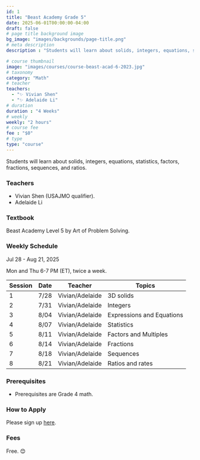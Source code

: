 ```yaml
---
id: 1
title: "Beast Academy Grade 5"
date: 2025-06-01T00:00:00-04:00
draft: false
# page title background image
bg_image: "images/backgrounds/page-title.png"
# meta description
description : "Students will learn about solids, integers, equations, statistics, factors, fractions, sequences, and ratios."

# course thumbnail
image: "images/courses/course-beast-acad-6-2023.jpg"
# taxonomy
category: "Math"
# teacher
teachers:
  - "✨ Vivian Shen"
  - "✨ Adelaide Li"
# duration
duration : "4 Weeks"
# weekly
weekly: "2 hours"
# course fee
fee : "$0"
# type
type: "course"
---
```


Students will learn about solids, integers, equations, statistics, factors, fractions, sequences, and ratios.

### Teachers

* Vivian Shen (USAJMO qualifier).
* Adelaide Li

### Textbook 
Beast Academy Level 5 by Art of Problem Solving.

### Weekly Schedule

Jul 28 - Aug 21, 2025

Mon and Thu 6-7 PM (ET), twice a week.

|Session|Date  | Teacher | Topics
|-------|------|---------|------------------------------------------------------
|1      |7/28  | Vivian/Adelaide  | 3D solids
|2      |7/31  | Vivian/Adelaide  | Integers
|3      |8/04  | Vivian/Adelaide  | Expressions and Equations
|4      |8/07  | Vivian/Adelaide  | Statistics
|5      |8/11  | Vivian/Adelaide  | Factors and Multiples
|6      |8/14  | Vivian/Adelaide  | Fractions
|7      |8/18  | Vivian/Adelaide  | Sequences
|8      |8/21  | Vivian/Adelaide  | Ratios and rates

### Prerequisites

* Prerequisites are Grade 4 math.

### How to Apply

Please sign up [here](https://forms.gle/sqG1GRbDJv3GEyxN7).

### Fees

Free. 😊

